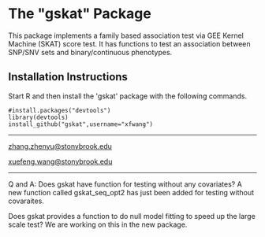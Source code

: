 # The "gskat" Package

This package implements a family based association test via GEE Kernel Machine (SKAT) score test. It has functions to test an association between SNP/SNV sets and binary/continuous phenotypes.


Installation Instructions
-------------------------
Start R and then install the 'gskat' package with the following commands.
```
#install.packages("devtools")
library(devtools)
install_github("gskat",username="xfwang")
```


-------------------------
zhang.zhenyu@stonybrook.edu

xuefeng.wang@stonybrook.edu



-------------------------
Q and A:
Does gskat have function for testing without any covariates?
A new function called gskat_seq_opt2 has just been added for testing without covaraites. 

Does gskat provides a function to do null model fitting to speed up the large scale test?
We are working on this in the new package.




